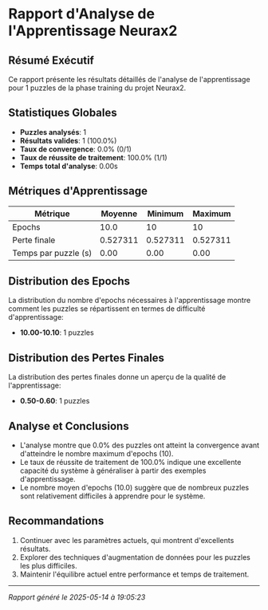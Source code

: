 # Rapport d'Analyse de l'Apprentissage Neurax2

## Résumé Exécutif

Ce rapport présente les résultats détaillés de l'analyse de l'apprentissage pour 1 puzzles de la phase training du projet Neurax2.

## Statistiques Globales

- **Puzzles analysés**: 1
- **Résultats valides**: 1 (100.0%)
- **Taux de convergence**: 0.0% (0/1)
- **Taux de réussite de traitement**: 100.0% (1/1)
- **Temps total d'analyse**: 0.00s

## Métriques d'Apprentissage

| Métrique | Moyenne | Minimum | Maximum |
|----------|---------|---------|---------|
| Epochs | 10.0 | 10 | 10 |
| Perte finale | 0.527311 | 0.527311 | 0.527311 |
| Temps par puzzle (s) | 0.00 | 0.00 | 0.00 |

## Distribution des Epochs

La distribution du nombre d'epochs nécessaires à l'apprentissage montre comment les puzzles se répartissent en termes de difficulté d'apprentissage:

- **10.00-10.10**: 1 puzzles

## Distribution des Pertes Finales

La distribution des pertes finales donne un aperçu de la qualité de l'apprentissage:

- **0.50-0.60**: 1 puzzles

## Analyse et Conclusions

- L'analyse montre que 0.0% des puzzles ont atteint la convergence avant d'atteindre le nombre maximum d'epochs (10).
- Le taux de réussite de traitement de 100.0% indique une excellente capacité du système à généraliser à partir des exemples d'apprentissage.
- Le nombre moyen d'epochs (10.0) suggère que de nombreux puzzles sont relativement difficiles à apprendre pour le système.

## Recommandations

1. Continuer avec les paramètres actuels, qui montrent d'excellents résultats.
2. Explorer des techniques d'augmentation de données pour les puzzles les plus difficiles.
3. Maintenir l'équilibre actuel entre performance et temps de traitement.

---

*Rapport généré le 2025-05-14 à 19:05:23*
